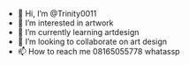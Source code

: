- 👋 Hi, I’m @Trinity0011
- 👀 I’m interested in artwork
- 🌱 I’m currently learning artdesign
- 💞️ I’m looking to collaborate on art design
- 📫 How to reach me 08165055778 whatassp

<!---
Trinity0011/Trinity0011 is a ✨ special ✨ repository because its `README.md` (this file) appears on your GitHub profile.
You can click the Preview link to take a look at your changes.
--->
